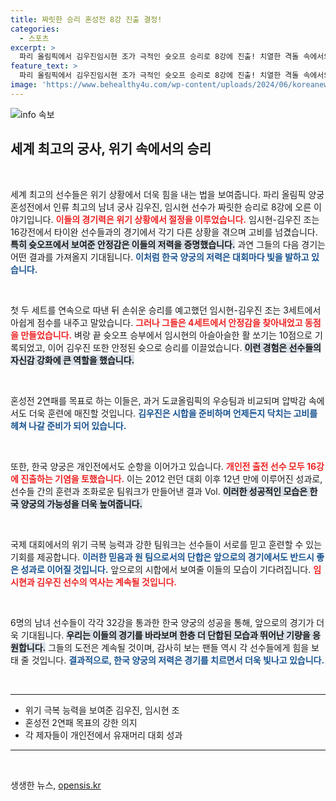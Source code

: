 ```yaml
---
title: 짜릿한 승리 혼성전 8강 진출 결정!
categories:
  - 스포츠
excerpt: >
  파리 올림픽에서 김우진임시현 조가 극적인 슛오프 승리로 8강에 진출! 치열한 격돌 속에서의 저력이 드러난 이들의 모습은 양궁 역사에 또 다른 전환점을 예고합니다.
feature_text: >
  파리 올림픽에서 김우진임시현 조가 극적인 슛오프 승리로 8강에 진출! 치열한 격돌 속에서의 저력이 드러난 이들의 모습은 양궁 역사에 또 다른 전환점을 예고합니다.
image: 'https://www.behealthy4u.com/wp-content/uploads/2024/06/koreanews.jpg'
---
```


<p><img src="https://www.behealthy4u.com/wp-content/uploads/2024/06/koreanews.jpg" alt="info 속보" /></p>

<h2 data-ke-size="size26">세계 최고의 궁사, 위기 속에서의 승리</h2>

<p data-ke-size="size16">&nbsp;</p>

<p>세계 최고의 선수들은 위기 상황에서 더욱 힘을 내는 법을 보여줍니다. 파리 올림픽 양궁 혼성전에서 인류 최고의 남녀 궁사 김우진, 임시현 선수가 짜릿한 승리로 8강에 오른 이야기입니다. <b><span style="color: #ee2323;">이들의 경기력은 위기 상황에서 절정을 이루었습니다.</span></b> 임시현-김우진 조는 16강전에서 타이완 선수들과의 경기에서 각기 다른 상황을 겪으며 고비를 넘겼습니다. <b><span style="background-color: #21538527;">특히 슛오프에서 보여준 안정감은 이들의 저력을 증명했습니다.</span></b> 과연 그들의 다음 경기는 어떤 결과를 가져올지 기대됩니다. <b><span style="color: #1a5490;">이처럼 한국 양궁의 저력은 대회마다 빛을 발하고 있습니다.</span></b> </p>

<p data-ke-size="size16">&nbsp;</p>

<p>첫 두 세트를 연속으로 따낸 뒤 손쉬운 승리를 예고했던 임시현-김우진 조는 3세트에서 아쉽게 점수를 내주고 말았습니다. <b><span style="color: #ee2323;">그러나 그들은 4세트에서 안정감을 찾아내었고 동점을 만들었습니다.</span></b> 벼랑 끝 슛오프 승부에서 임시현의 아슬아슬한 활 쏘기는 10점으로 기록되었고, 이어 김우진 또한 안정된 슛으로 승리를 이끌었습니다. <b><span style="background-color: #21538527;">이런 경험은 선수들의 자신감 강화에 큰 역할을 했습니다.</span></b> </p>

<p data-ke-size="size16">&nbsp;</p>

<p>혼성전 2연패를 목표로 하는 이들은, 과거 도쿄올림픽의 우승팀과 비교되며 압박감 속에서도 더욱 훈련에 매진할 것입니다. <b><span style="color: #1a5490;">김우진은 시합을 준비하며 언제든지 닥치는 고비를 헤쳐 나갈 준비가 되어 있습니다.</span></b></p>

<p data-ke-size="size16">&nbsp;</p>

<p>또한, 한국 양궁은 개인전에서도 순항을 이어가고 있습니다. <b><span style="color: #ee2323;">개인전 출전 선수 모두 16강에 진출하는 기염을 토했습니다.</span></b> 이는 2012 런던 대회 이후 12년 만에 이루어진 성과로, 선수들 간의 훈련과 조화로운 팀워크가 만들어낸 결과 Vol. <b><span style="background-color: #21538527;">이러한 성공적인 모습은 한국 양궁의 가능성을 더욱 높여줍니다.</span></b></p>

<p data-ke-size="size16">&nbsp;</p>

<p>국제 대회에서의 위기 극복 능력과 강한 팀워크는 선수들이 서로를 믿고 훈련할 수 있는 기회를 제공합니다. <b><span style="color: #1a5490;">이러한 믿음과 원 팀으로서의 단합은 앞으로의 경기에서도 반드시 좋은 성과로 이어질 것입니다.</span></b> 앞으로의 시합에서 보여줄 이들의 모습이 기다려집니다. <b><span style="color: #ee2323;">임시현과 김우진 선수의 역사는 계속될 것입니다.</span></b></p>

<p data-ke-size="size16">&nbsp;</p>

<p>6명의 남녀 선수들이 각각 32강을 통과한 한국 양궁의 성공을 통해, 앞으로의 경기가 더욱 기대됩니다. <b><span style="background-color: #21538527;">우리는 이들의 경기를 바라보며 한층 더 단합된 모습과 뛰어난 기량을 응원합니다.</span></b> 그들의 도전은 계속될 것이며, 감사히 보는 팬들 역시 각 선수들에게 힘을 보태 줄 것입니다. <b><span style="color: #1a5490;">결과적으로, 한국 양궁의 저력은 경기를 치르면서 더욱 빛나고 있습니다.</span></b> </p>

<p data-ke-size="size16">&nbsp;</p>

<hr>

<ul>
    <li>위기 극복 능력을 보여준 김우진, 임시현 조</li>
    <li>혼성전 2연패 목표의 강한 의지</li>
    <li>각 제자들이 개인전에서 유재머리 대회 성과</li>
</ul>

<hr>

<p data-ke-size="size16">&nbsp;</p>
생생한 뉴스, <a href="https://opensis.kr" rel="dofollow">opensis.kr</a>



